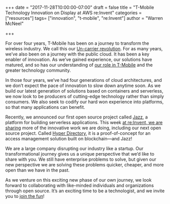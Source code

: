 +++
date = "2017-11-28T10:00:00-07:00"
draft = false
title = "T-Mobile Technology Innovation on Display at AWS re:Invent"
categories = ["resources"]
tags= ["innovation", "t-mobile", "re:Invent"]
author = "Warren McNeel"

+++
 
For over four years, T-Mobile has been on a journey to transform the wireless industry. We call this our [Un-carrier revolution](https://newsroom.t-mobile.com/content/1020/files/UncarrierMovesthru9201716x9.pdf). For as many years, we’ve also been on a journey with the public cloud. It has been a key enabler of innovation. As we’ve gained experience, our solutions have matured, and so has our understanding of [our role in T-Mobile](https://www.linkedin.com/pulse/t-mobiles-digital-technology-development-team-wireless-cody-sanford/) and the greater technology community.
 
In those four years, we’ve had four generations of cloud architectures, and we don’t expect the pace of innovation to slow down anytime soon. As we build our latest generation of solutions based on containers and serverless, we now look to be producers of cutting-edge technology rather than simply consumers. We also seek to codify our hard won experience into platforms, so that many applications can benefit.
 
Recently, we announced our first open source project called [Jazz](https://github.com/tmobile/jazz), a platform for building serverless applications. This week [at re:Invent, we are sharing](http://opensource.t-mobile.com/blog/posts/re-invent-blog/) more of the innovative work we are doing, including our next open source project. Called [Hyper Directory](http://opensource.t-mobile.com/blog/posts/hyperdirectory-blockchain-innovation/), it is a proof-of-concept for an access management solution built on blockchain—and Jazz!
 
We are a large company disrupting our industry like a startup.  Our transformational journey gives us a unique perspective that we’d like to share with you. We still have enterprise problems to solve, but given our new perspective we are solving these problems quicker, cheaper, and more open than we have in the past.
 
As we venture on this exciting new phase of our own journey, we look forward to collaborating with like-minded individuals and organizations through open source. It’s an exciting time to be a technologist, and we invite you to [join the fun](http://opensource.t-mobile.com/)!